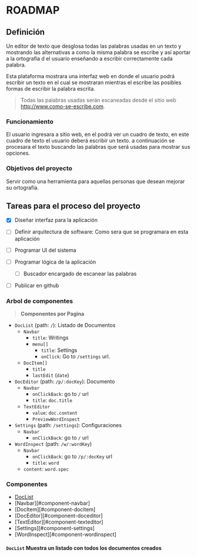# ROADMAP

## Definición

Un editor de texto que desglosa todas las palabras usadas en un texto y mostrando las alternativas a como la misma palabra se escribe y así aportar a la ortografía d el usuario enseñando a escribir correctamente cada palabra.

Esta plataforma mostrara una interfaz web en donde el usuario podrá escribir un texto en el cual se mostraran mientras el escribe las posibles formas de escribir la palabra escrita.

> Todas las palabras usadas serán escaneadas desde el sitio web <http://www.como-se-escribe.com>.

### Funcionamiento

El usuario ingresara a sitio web, en el podrá ver un cuadro de texto, en este cuadro de texto el usuario deberá escribir un texto. a continuación se procesara el texto buscando las palabras que será usadas para mostrar sus opciones.

### Objetivos del proyecto

Servir como una herramienta para aquellas personas que desean mejorar su ortografía.

## Tareas para el proceso del proyecto

- [x] Diseñar interfaz para la aplicación
- [ ] Definir arquitectura de software: Como sera que se programara en esta aplicación
- [ ] Programar UI del sistema
- [ ] Programar lógica de la aplicación
    - [ ] Buscador encargado de escanear las palabras
- [ ] Publicar en github


### Arbol de componentes

> __Componentes por Pagina__

* `DocList` (path: `/`): Listado de Documentos
    - `Navbar`
        + `title`: Writings
        + `menu[]`
            * `title`: Settings
            * `onClick`: Go to `/settings` url.
    - `DocItem[]`
        + `title`
        + `lastEdit` (`date`)
* `DocEditor` (path: `/p/:docKey`): Documento
    - `Navbar`
        + `onClickBack`: go to `/` url
        + `title`: `doc.title`
    - `TextEditor`
        + `value`: `doc.content`
        + `PreviewWordInspect`
* `Settings` (path: `/settings`): Configuraciones
    - `Navbar`
        + `onClickBack`: go to `/` url
* `WordInspect` (path: `/w/:wordKey`)
    - `Navbar`
        + `onClickBack`: go to `/p/:docKey` url
        + `title`: `word`
    - `content`: `word.spec`

### Componentes

* [DocList](#component-doclist)
* [Navbar][#component-navbar]
* [DocItem][#component-docitem]
* [DocEditor][#component-doceditor]
* [TextEditor][#component-texteditor]
* [Settings][#component-settings]
* [WordInspect][#component-wordinspect]

<a name="#component-doclist"></a>
#### `DocList` Muestra un listado con todos los documentos creados


